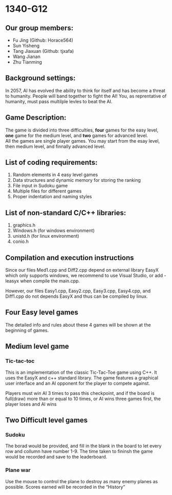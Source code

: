 # 1340-G12

## Our group members:
- Fu Jing (Github: Horace564)
- Sun Yisheng
- Tang Jiaxuan (Github: tjxafa)
- Wang Jianan
- Zhu Tianming


## Background settings:
In 2057, AI has evolved the ability to think for itself and has become a threat to humanity. People will band together to fight the AI!
You, as reprentative of humanity, must pass multilple levles to beat the AI.

## Game Description:
The game is divided into three difficulties, **four** games for the easy level, **one** game for the medium level, and **two** games for advanced level.  
All the games are single player games.
You may start from the esay level, then medium level, and finnally advanced level.

## List of coding requirements:
1. Random elements in 4 easy level games
2. Data structures and dynamic memory for storing the ranking
3. File input in Sudoku game
4. Multiple files for different games
5. Proper indentation and naming styles

## List of non-standard C/C++ libraries:
1. graphics.h
2. Windows.h (for windows environment)
3. unistd.h (for linux environment)
4. conio.h

## Compilation and execution instructions
Since our files Med1.cpp and Diff2.cpp depend on external library EasyX which only supports windows, we recommend to use Visual Studio, or add -leasyx when compile the main.cpp.

However, our files Easy1.cpp, Easy2.cpp, Easy3.cpp, Easy4.cpp, and Diff1.cpp do not depends EasyX and thus can be compiled by linux. 


## Four Easy level games
  The detailed info and rules about these 4 games will be shown at the beginning of games.
  
## Medium level game
### Tic-tac-toc
This is an implementation of the classic Tic-Tac-Toe game using C++. It uses the EasyX and c++ standard library. The game features a graphical user interface and an AI opponent for the player to compete against.

Players must win AI 3 times to pass this checkpoint, and if the board is full(draw) more than or equal to 10 times, or AI wins three games first, the player loses and AI wins
## Two Difficult level games
### Sudoku
The borad would be provided, and fill in the blank in the board to let every row and collumn have number 1-9. The time taken to fininsh the game would be recorded and save to the leaderboard.
### Plane war
Use the mouse to control the plane to destroy as many enemy planes as possible. Scores earned will be recorded in the “History”
